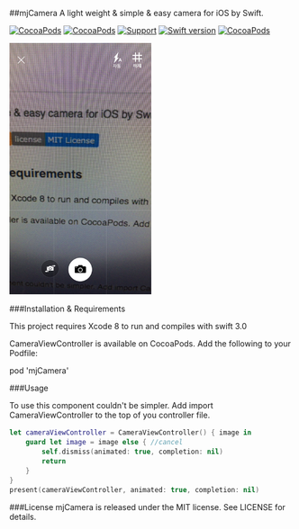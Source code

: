 ##mjCamera
A light weight & simple & easy camera for iOS by Swift.

[![CocoaPods](https://img.shields.io/cocoapods/v/mjCamera.svg)]()
[![CocoaPods](https://img.shields.io/cocoapods/p/mjCamera.svg)]()
[![Support](https://img.shields.io/badge/support-iOS%208%2B%20-blue.svg?style=flat)](https://www.apple.com/nl/ios/)
[![Swift version](https://img.shields.io/badge/swift-3.0-orange.svg)]()
[![CocoaPods](https://img.shields.io/cocoapods/l/mjCamera.svg)]()

<img width="50%" height="50%" src="https://github.com/blackho1e/mjCamera/raw/master/preview.png" />

###Installation & Requirements

This project requires Xcode 8 to run and compiles with swift 3.0

CameraViewController is available on CocoaPods. Add the following to your Podfile:

pod 'mjCamera'


###Usage

To use this component couldn't be simpler. Add import CameraViewController to the top of you controller file.

```swift
let cameraViewController = CameraViewController() { image in
	guard let image = image else { //cancel
		self.dismiss(animated: true, completion: nil)
		return
	}
}
present(cameraViewController, animated: true, completion: nil)
```

###License
mjCamera is released under the MIT license.
See LICENSE for details.
